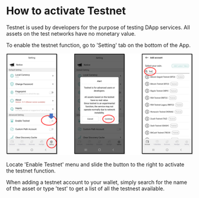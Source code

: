 # How to activate Testnet

Testnet is used by developers for the purpose of testing DApp services. All assets on the test networks have no monetary value.

To enable the testnet function, go to 'Setting' tab on the bottom of the App.

![](../../.gitbook/assets/testnet.png)

Locate 'Enable Testnet' menu and slide the button to the right to activate the testnet function.

When adding a testnet account to your wallet, simply search for the name of the asset or type 'test' to get a list of all the testnest available.
